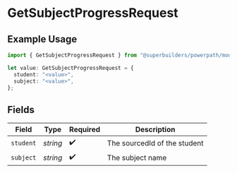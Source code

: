 # GetSubjectProgressRequest

## Example Usage

```typescript
import { GetSubjectProgressRequest } from "@superbuilders/powerpath/models/operations";

let value: GetSubjectProgressRequest = {
  student: "<value>",
  subject: "<value>",
};
```

## Fields

| Field                        | Type                         | Required                     | Description                  |
| ---------------------------- | ---------------------------- | ---------------------------- | ---------------------------- |
| `student`                    | *string*                     | :heavy_check_mark:           | The sourcedId of the student |
| `subject`                    | *string*                     | :heavy_check_mark:           | The subject name             |